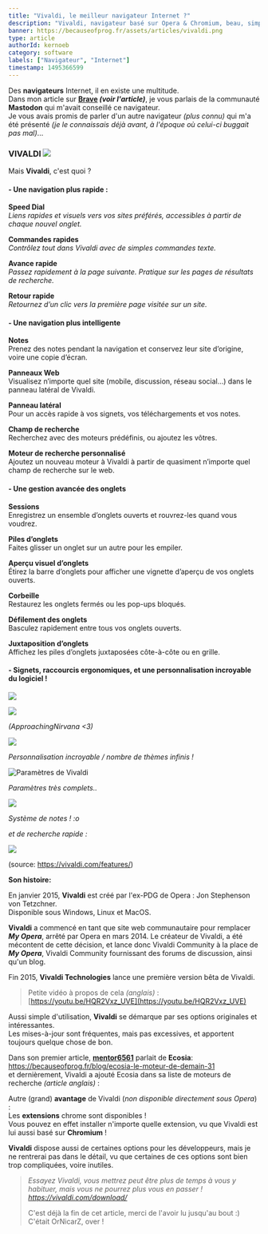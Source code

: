 ```yaml
---
title: "Vivaldi, le meilleur navigateur Internet ?"
description: "Vivaldi, navigateur basé sur Opera & Chromium, beau, simple et rapide :)"
banner: https://becauseofprog.fr/assets/articles/vivaldi.png
type: article
authorId: kernoeb
category: software
labels: ["Navigateur", "Internet"]
timestamp: 1495366599
---
```


Des **navigateurs** Internet, il en existe une multitude.  
 Dans mon article sur **[Brave](https://becauseofprog.fr/blog/brave-open-source-27) *(voir l'article)***, je vous parlais de la communauté **Mastodon** qui m'avait conseillé ce navigateur.  
 Je vous avais promis de parler d'un autre navigateur *(plus connu)* qui m'a été présenté *(je le connaissais déjà avant, à l'époque où celui-ci buggait pas mal)*...

### **VIVALDI** ![](https://becauseofprog.fr/assets/articles/vivaldi/logo.png)

 Mais **Vivaldi**, c'est quoi ?

#### **- Une navigation plus rapide :**

 **Speed Dial**  
 *Liens rapides et visuels vers vos sites préférés, accessibles à partir de chaque nouvel onglet.*

 **Commandes rapides**  
 *Contrôlez tout dans Vivaldi avec de simples commandes texte.*

 **Avance rapide**  
 *Passez rapidement à la page suivante. Pratique sur les pages de résultats de recherche.*

 **Retour rapide**  
 *Retournez d’un clic vers la première page visitée sur un site.*

#### **- Une navigation plus intelligente**

 **Notes**  
 Prenez des notes pendant la navigation et conservez leur site d’origine, voire une copie d’écran.

 **Panneaux Web**  
 Visualisez n’importe quel site (mobile, discussion, réseau social...) dans le panneau latéral de Vivaldi.

 **Panneau latéral**  
 Pour un accès rapide à vos signets, vos téléchargements et vos notes.

 **Champ de recherche**  
 Recherchez avec des moteurs prédéfinis, ou ajoutez les vôtres.

 **Moteur de recherche personnalisé**  
 Ajoutez un nouveau moteur à Vivaldi à partir de quasiment n’importe quel champ de recherche sur le web.

#### **- Une gestion avancée des onglets**

 **Sessions**  
 Enregistrez un ensemble d’onglets ouverts et rouvrez-les quand vous voudrez.

 **Piles d’onglets**  
 Faites glisser un onglet sur un autre pour les empiler.

 **Aperçu visuel d’onglets**  
 Étirez la barre d’onglets pour afficher une vignette d’aperçu de vos onglets ouverts.

 **Corbeille**  
 Restaurez les onglets fermés ou les pop-ups bloqués.

 **Défilement des onglets**  
 Basculez rapidement entre tous vos onglets ouverts.

 **Juxtaposition d’onglets**  
 Affichez les piles d’onglets juxtaposées côte-à-côte ou en grille.

#### **- Signets, raccourcis ergonomiques, et une personnalisation incroyable du logiciel !**

 ![](https://becauseofprog.fr/assets/articles/vivaldi/6.jpg)

 ![](https://becauseofprog.fr/assets/articles/vivaldi/1.png)

 *(ApproachingNirvana <3)*

 ![](https://becauseofprog.fr/assets/articles/vivaldi/2.png)

 *Personnalisation incroyable / nombre de thèmes infinis !*

 ![Paramètres de Vivaldi](https://becauseofprog.fr/assets/articles/vivaldi/5.jpg)

 *Paramètres très complets..*

 ![](https://becauseofprog.fr/assets/articles/vivaldi/4.jpg)

 *Système de notes ! :o*

 *et de recherche rapide :*

 ![](https://becauseofprog.fr/assets/articles/vivaldi/3.gif)

  

 (source: <https://vivaldi.com/features/>)

 **Son histoire:**

 En janvier 2015, **Vivaldi** est créé par l'ex-PDG de Opera : Jon Stephenson von Tetzchner.  
 Disponible sous Windows, Linux et MacOS.

 **Vivaldi** a commencé en tant que site web communautaire pour remplacer ***My Opera***, arrêté par Opera en mars 2014. Le créateur de Vivaldi, a été mécontent de cette décision, et lance donc Vivaldi Community à la place de ***My Opera***, Vivaldi Community fournissant des forums de discussion, ainsi qu'un blog.

 Fin 2015, **Vivaldi Technologies** lance une première version bêta de Vivaldi. 

 
>  Petite vidéo à propos de cela *(anglais)* : [https://youtu.be/HQR2Vxz_UVE](https://youtu.be/HQR2Vxz_UVE)
> 
>    

 Aussi simple d'utilisation, **Vivaldi** se démarque par ses options originales et intéressantes.  
 Les mises-à-jour sont fréquentes, mais pas excessives, et apportent toujours quelque chose de bon.

 Dans son premier article, [**mentor6561**](https://becauseofprog.fr/members/?view=15) parlait de **Ecosia**: <https://becauseofprog.fr/blog/ecosia-le-moteur-de-demain-31>  
 et dernièrement, Vivaldi a ajouté Ecosia dans sa liste de moteurs de recherche *(article anglais)* :  
   
 Autre (grand) **avantage** de Vivaldi (*non disponible directement sous Opera*) :  
 Les **extensions** chrome sont disponibles !  
 Vous pouvez en effet installer n'importe quelle extension, vu que Vivaldi est lui aussi basé sur **Chromium** !

 **Vivaldi** dispose aussi de certaines options pour les développeurs, mais je ne rentrerai pas dans le détail, vu que certaines de ces options sont bien trop compliquées, voire inutiles.

 
>  *Essayez Vivaldi, vous mettrez peut être plus de temps à vous y habituer, mais vous ne pourrez plus vous en passer !  
>  <https://vivaldi.com/download/>*
> 
>   C'est déjà la fin de cet article, merci de l'avoir lu jusqu'au bout :)  
 C'était OrNicarZ, over !

 
